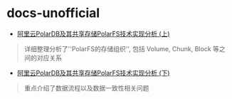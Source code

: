 # docs-unofficial

- [阿里云PolarDB及其共享存储PolarFS技术实现分析 (上)](https://www.cnblogs.com/zyfd/p/9779315.html)
> 详细整理分析了''PolarFS的存储组织'', 包括 Volume, Chunk, Block 等之间的对应关系

- [阿里云PolarDB及其共享存储PolarFS技术实现分析 (下)](https://www.cnblogs.com/zyfd/p/9779395.html)
> 重点介绍了数据流程以及数据一致性相关问题

